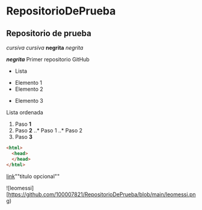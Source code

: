 # RepositorioDePrueba
## Repositorio de prueba
*cursiva* _cursiva_
**negrita** _negrita_

_**negrita**_
Primer repositorio GitHub

* Lista
+ Elemento 1
+ Elemento 2
* Elemento 3

Lista ordenada
1. Paso **1**
2. Paso **2**
..* Paso 1
..* Paso 2
3. Paso **3**





```html
<html>
  <head>
  </head>
</html>
```
[link](https://wwww.google.com)""titulo opcional""

![leomessi][https://github.com/100007821/RepositorioDePrueba/blob/main/leomessi.png)
